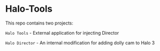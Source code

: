 # Halo-Tools

This repo contains two projects:

`Halo Tools` - External application for injecting Director

`Halo Director` - An internal modification for adding dolly cam to Halo 3
